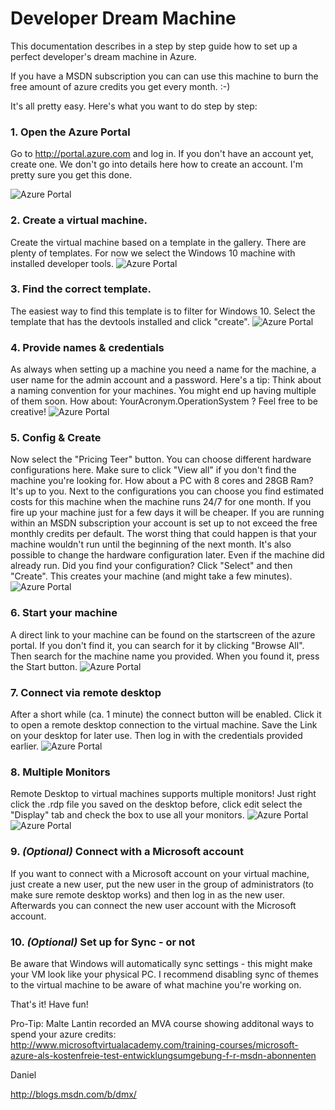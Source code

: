 # Developer Dream Machine #
This documentation describes in a step by step guide 
how to set up a perfect developer's dream machine in Azure.
 

If you have a MSDN subscription you can can use this machine to burn the free amount of azure credits you get every month. :-) 

It's all pretty easy. Here's what you want to do step by step:

### 1. Open the Azure Portal ###
Go to <http://portal.azure.com> and log in. If you don't have  an account yet, create one. We don't go into details here how to create an account. I'm pretty sure you get this done.

![Azure Portal](images/1_portal.jpg )

### 2. Create a virtual machine. ###
Create the virtual machine based on a template in the gallery. There are plenty of templates. For now we select the Windows 10 machine with installed developer tools.
![Azure Portal](images/2_createVMNav.jpg )

### 3. Find the correct template. ###
The easiest way to find this template is to filter for Windows 10. Select the template that has the devtools installed and click "create".
![Azure Portal](images/3_Win10Dev.jpg )

### 4. Provide names & credentials ### 
As always when setting up a machine you need a name for the machine, a user name for the admin account and a password. Here's a tip: Think about a naming convention for your machines. You might end up having multiple of them soon. How about: YourAcronym.OperationSystem ? Feel free to be creative!
![Azure Portal](images/4_VMName.jpg )

### 5. Config & Create ###
Now select the "Pricing Teer" button. You can choose different hardware configurations here. Make sure to click "View all" if you don't find the machine you're looking for. How about a PC with 8 cores and 28GB Ram? It's up to you. Next to the configurations you can choose you find estimated costs for this machine when the machine runs 24/7 for one month. If you fire up your machine just for a few days it will be cheaper. If you are running within an MSDN subscription your account is set up to not exceed the free monthly credits per default. The worst thing that could happen is that your machine wouldn't run until the beginning of the next month.
It's also possible to change the hardware configuration later. Even if the machine did already run.
Did you find your configuration? Click "Select" and then "Create". This creates your machine (and might take a few minutes).
![Azure Portal](images/5_Config.jpg )

### 6. Start your machine ###
A direct link to your machine can be found on the startscreen of the azure portal. If you don't find it, you can search for it by clicking "Browse All". Then search for the machine name you provided. When you found it, press the Start button. 
![Azure Portal](images/6_findmachine.jpg )


### 7. Connect via remote desktop ###
After a short while (ca. 1 minute) the connect button will be enabled. 
Click it to open a remote desktop connection to the virtual machine. Save the Link on your desktop for later use. Then log in with the credentials provided earlier.
![Azure Portal](images/7_Connect.jpg )

### 8. Multiple Monitors ###
Remote Desktop to virtual machines supports multiple monitors! Just right click the .rdp file you saved on the desktop before, click edit select the "Display" tab and check the box to use all your monitors.
![Azure Portal](images/9_rdp.jpg )
![Azure Portal](images/9_multidesktop.jpg )


### 9. *(Optional)* Connect with a Microsoft account ###
If you want to connect with a Microsoft account on your virtual machine, just create a new user, put the new user in the group of administrators (to make sure remote desktop works) and then log in as the new user. Afterwards you can connect the new user account with the Microsoft account.


### 10. *(Optional)* Set up for Sync - or not ###
Be aware that Windows will automatically sync settings - this might make your VM look like your physical PC. I recommend disabling sync of themes to the virtual machine to be aware of what machine you're working on.

That's it! Have fun!

Pro-Tip: 
Malte Lantin recorded an MVA course showing additonal ways to spend your azure credits:
<http://www.microsoftvirtualacademy.com/training-courses/microsoft-azure-als-kostenfreie-test-entwicklungsumgebung-f-r-msdn-abonnenten>

Daniel

<http://blogs.msdn.com/b/dmx/>